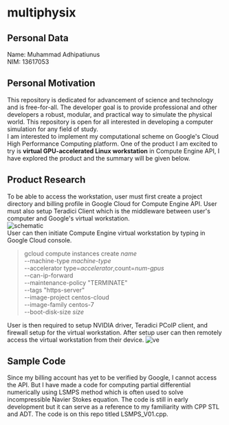 # multiphysix
## Personal Data
Name: Muhammad Adhipatiunus<br/>
NIM: 13617053</br>
## Personal Motivation
This repository is dedicated for advancement of science and technology and is free-for-all. The developer goal is to provide professional and other developers a robust, modular, and practical way to simulate the physical world. This repository is open for all interested in developing a computer simulation for any field of study. <br/>
I am interested to implement my computational scheme on Google's Cloud High Performance Computing platform. One of the product I am excited to try is **virtual GPU-accelerated Linux workstation** in Compute Engine API, I have explored the product and the summary will be given below.<br/>
## Product Research
To be able to access the workstation, user must first create a project directory and billing profile in Google Cloud for Compute Engine API. User must also setup Teradici Client which is the middleware between user's computer and Google's virtual workstation.<br/>
![schematic](https://cloud.google.com/solutions/images/creating-a-virtual-linux-workstation-architecture.svg "Schematic")
<br/>
User can then initiate Compute Engine virtual workstation by typing in Google Cloud console. <br/>
>gcloud compute instances create *name* \
>    --machine-type *machine-type* \
>    --accelerator type=*accelerator*,count=*num-gpus* \
>    --can-ip-forward \
>    --maintenance-policy "TERMINATE" \
>    --tags "https-server" \
>    --image-project centos-cloud \
>    --image-family centos-7 \
>    --boot-disk-size *size*

User is then required to setup NVIDIA driver, Teradici PCoIP client, and firewall setup for the virtual workstation. After setup user can then remotely access the virtual workstation from their device.
![ve](https://cloud.google.com/solutions/images/creating-a-virtual-linux-workstation-linux-desktop.jpg "ve")
## Sample Code
Since my billing account has yet to be verified by Google, I cannot access the API. But I have made a code for computing partial differential numerically using LSMPS method which is often used to solve incompressible Navier Stokes equation. The code is still in early development but it can serve as a reference to my familiarity with CPP STL and ADT. The code is on this repo titled LSMPS_V01.cpp.
